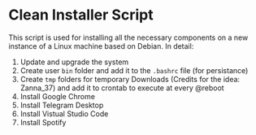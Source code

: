 # Clean Installer Script

This script is used for installing all the necessary components on a new instance of a Linux machine based on Debian. In detail:
1. Update and upgrade the system
2. Create user `bin` folder and add it to the `.bashrc` file (for persistance)
3. Create `tmp` folders for temporary Downloads (Credits for the idea: Zanna_37) and add it to crontab to execute at every @reboot
4. Install Google Chrome
5. Install Telegram Desktop
6. Install Vistual Studio Code
7. Install Spotify